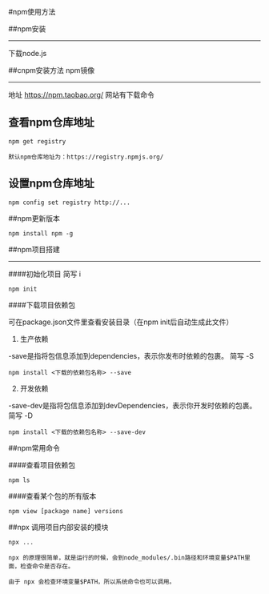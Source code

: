 #npm使用方法

##npm安装

---

下载node.js

##cnpm安装方法 npm镜像

---

地址 https://npm.taobao.org/ 网站有下载命令

## 查看npm仓库地址

	npm get registry
	
	默认npm仓库地址为：https://registry.npmjs.org/

## 设置npm仓库地址

	npm config set registry http://...

##npm更新版本

    npm install npm -g

##npm项目搭建

---

####初始化项目 简写 i

    npm init
    
####下载项目依赖包

可在package.json文件里查看安装目录（在npm init后自动生成此文件）

1. 生产依赖

-save是指将包信息添加到dependencies，表示你发布时依赖的包裹。  简写 -S

    npm install <下载的依赖包名称> --save


2. 开发依赖

-save-dev是指将包信息添加到devDependencies，表示你开发时依赖的包裹。  简写 -D

    npm install <下载的依赖包名称> --save-dev

##npm常用命令

####查看项目依赖包

	npm ls

####查看某个包的所有版本

	npm view [package name] versions

##npx 调用项目内部安装的模块

	npx ...

	npx 的原理很简单，就是运行的时候，会到node_modules/.bin路径和环境变量$PATH里面，检查命令是否存在。

	由于 npx 会检查环境变量$PATH，所以系统命令也可以调用。